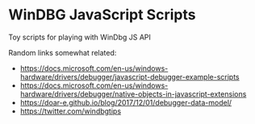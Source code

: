 # WinDBG JavaScript Scripts

Toy scripts for playing with WinDbg JS API


Random links somewhat related:

 - https://docs.microsoft.com/en-us/windows-hardware/drivers/debugger/javascript-debugger-example-scripts
 - https://docs.microsoft.com/en-us/windows-hardware/drivers/debugger/native-objects-in-javascript-extensions
 - https://doar-e.github.io/blog/2017/12/01/debugger-data-model/
 - https://twitter.com/windbgtips